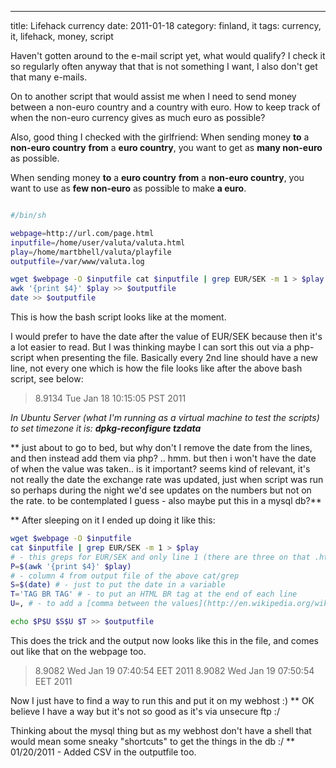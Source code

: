 ---
title: Lifehack currency
date: 2011-01-18
category: finland, it
tags: currency, it, lifehack, money, script

Haven't gotten around to the e-mail script yet, what would qualify? I check it so regularly often anyway that that is not something I want, I also don't get that many e-mails.

On to another script that would assist me when I need to send money between a non-euro country and a country with euro. How to keep track of when the non-euro currency gives as much euro as possible?

Also, good thing I checked with the girlfriend: When sending money **to** a **non-euro country** **from** a **euro country**, you want to get as **many non-euro** as possible.

When sending money **to** a **euro country** **from** a **non-euro country**, you want to use as **few non-euro** as possible to make **a euro**.

```bash

#/bin/sh

webpage=http://url.com/page.html
inputfile=/home/user/valuta/valuta.html
play=/home/martbhell/valuta/playfile
outputfile=/var/www/valuta.log

wget $webpage -O $inputfile cat $inputfile | grep EUR/SEK -m 1 > $play 
awk '{print $4}' $play >> $outputfile 
date >> $outputfile
```

This is how the bash script looks like at the moment.

I would prefer to have the date after the value of EUR/SEK because then it's a lot easier to read. But I was thinking maybe I can sort this out via a php-script when presenting the file. Basically every 2nd line should have a new line, not every one which is how the file looks like after the above bash script, see below:

> 8.9134 Tue Jan 18 10:15:05 PST 2011

_In Ubuntu Server (what I'm running as a virtual machine to test the scripts) to set timezone it is: **dpkg-reconfigure tzdata**_

\*\* just about to go to bed, but why don't I remove the date from the lines, and then instead add them via php? .. hmm. but then i won't have the date of when the value was taken.. is it important? seems kind of relevant, it's not really the date the exchange rate was updated, just when script was run so perhaps during the night we'd see updates on the numbers but not on the rate. to be contemplated I guess - also maybe put this in a mysql db?\*\*

\*\* After sleeping on it I ended up doing it like this:

```bash
wget $webpage -O $inputfile
cat $inputfile | grep EUR/SEK -m 1 > $play 
# - this greps for EUR/SEK and only line 1 (there are three on that .html) 
P=$(awk '{print $4}' $play)
# - column 4 from output file of the above cat/grep 
S=$(date) # - just to put the date in a variable
T='TAG BR TAG' # - to put an HTML BR tag at the end of each line 
U=, # - to add a [comma between the values](http://en.wikipedia.org/wiki/Comma-separated_values), might come in handy if I want to import/export this.

echo $P$U $S$U $T >> $outputfile
```

This does the trick and the output now looks like this in the file, and comes out like that on the webpage too.

> 8.9082 Wed Jan 19 07:40:54 EET 2011 8.9082 Wed Jan 19 07:50:54 EET 2011

Now I just have to find a way to run this and put it on my webhost :) \*\* OK believe I have a way but it's not so good as it's via unsecure ftp :/

Thinking about the mysql thing but as my webhost don't have a shell that would mean some sneaky "shortcuts" to get the things in the db :/ \*\* 01/20/2011 - Added CSV in the outputfile too.
